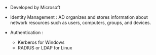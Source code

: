 - Developed by Microsoft 
- Identity Management : AD organizes and stores information about network resources such as users, computers, groups, and devices.

- Authentication :
  - Kerberos for Windows
  - RADIUS or LDAP for Linux   
